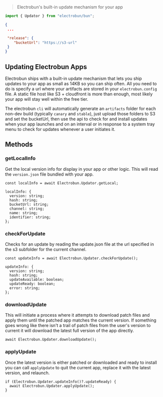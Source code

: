 > Electrobun's built-in update mechanism for your app

```typescript title="/src/bun/index.ts"
import { Updator } from "electrobun/bun";
```

```json title="/electrobun.config"
{
 ...

 "release": {
    "bucketUrl": "https://s3-url"
 }
}
```

## Updating Electrobun Apps

Electrobun ships with a built-in update mechanism that lets you ship updates to your app as small as 14KB so you can ship often. All you need to do is specify a url where your artifacts are stored in your `electrobun.config` file. A static file host like S3 + cloudfront is more than enough, most likely your app will stay well within the free tier.

The electrobun `cli` will automatically generate an `artifacts` folder for each non-dev build (typically `canary` and `stable`), just upload those folders to S3 and set the bucketUrl, then use the api to check for and install updates when your app launches and on an interval or in response to a system tray menu to check for updates whenever a user initiates it.

## Methods

### getLocalInfo

Get the local version info for display in your app or other logic. This will read the `version.json` file bundled with your app.

```
const localInfo = await Electrobun.Updator.getLocal;

localInfo: {
  version: string;
  hash: string;
  bucketUrl: string;
  channel: string;
  name: string;
  identifier: string;
};
```

### checkForUpdate

Checks for an update by reading the update.json file at the url specified in the s3 subfolder for the current channel.

```
const updateInfo = await Electrobun.Updater.checkForUpdate();

updateInfo: {
  version: string;
  hash: string;
  updateAvailable: boolean;
  updateReady: boolean;
  error: string;
};
```

### downloadUpdate

This will initiate a process where it attempts to download patch files and apply them until the patched app matches the current version. If something goes wrong like there isn't a trail of patch files from the user's version to current it will download the latest full version of the app directly.

```
await Electrobun.Updater.downloadUpdate();
```

### applyUpdate

Once the latest version is either patched or downloaded and ready to install you can call `applyUpdate` to quit the current app, replace it with the latest version, and relaunch.

```
if (Electrobun.Updater.updateInfo()?.updateReady) {
  await Electrobun.Updater.applyUpdate();
}
```
